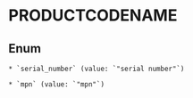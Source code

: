 
# PRODUCTCODENAME

## Enum


    * `serial_number` (value: `"serial number"`)

    * `mpn` (value: `"mpn"`)



